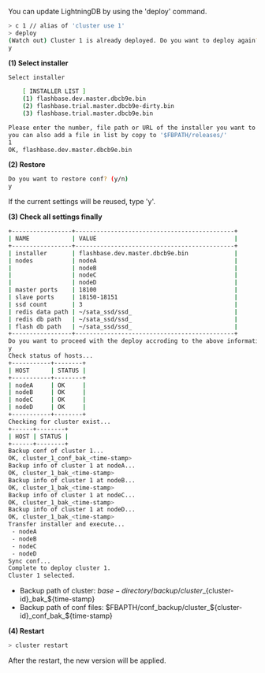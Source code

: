 
You can update LightningDB by using the 'deploy' command.

``` bash
> c 1 // alias of 'cluster use 1'
> deploy
(Watch out) Cluster 1 is already deployed. Do you want to deploy again? (y/n) [n]
y
```

**(1) Select installer**

``` bash
Select installer

    [ INSTALLER LIST ]
    (1) flashbase.dev.master.dbcb9e.bin
    (2) flashbase.trial.master.dbcb9e-dirty.bin
    (3) flashbase.trial.master.dbcb9e.bin

Please enter the number, file path or URL of the installer you want to use.
you can also add a file in list by copy to '$FBPATH/releases/'
1
OK, flashbase.dev.master.dbcb9e.bin
```


**(2) Restore**

``` bash
Do you want to restore conf? (y/n)
y
```

If the current settings will be reused, type 'y'.

**(3) Check all settings finally**

``` bash
+-----------------+---------------------------------------------+
| NAME            | VALUE                                       |
+-----------------+---------------------------------------------+
| installer       | flashbase.dev.master.dbcb9e.bin             |
| nodes           | nodeA                                       |
|                 | nodeB                                       |
|                 | nodeC                                       |
|                 | nodeD                                       |
| master ports    | 18100                                       |
| slave ports     | 18150-18151                                 |
| ssd count       | 3                                           |
| redis data path | ~/sata_ssd/ssd_                             |
| redis db path   | ~/sata_ssd/ssd_                             |
| flash db path   | ~/sata_ssd/ssd_                             |
+-----------------+---------------------------------------------+
Do you want to proceed with the deploy accroding to the above information? (y/n)
y
Check status of hosts...
+-----------+--------+
| HOST      | STATUS |
+-----------+--------+
| nodeA     | OK     |
| nodeB     | OK     |
| nodeC     | OK     |
| nodeD     | OK     |
+-----------+--------+
Checking for cluster exist...
+------+--------+
| HOST | STATUS |
+------+--------+
Backup conf of cluster 1...
OK, cluster_1_conf_bak_<time-stamp>
Backup info of cluster 1 at nodeA...
OK, cluster_1_bak_<time-stamp>
Backup info of cluster 1 at nodeB...
OK, cluster_1_bak_<time-stamp>
Backup info of cluster 1 at nodeC...
OK, cluster_1_bak_<time-stamp>
Backup info of cluster 1 at nodeD...
OK, cluster_1_bak_<time-stamp>
Transfer installer and execute...
 - nodeA
 - nodeB
 - nodeC
 - nodeD
Sync conf...
Complete to deploy cluster 1.
Cluster 1 selected.
```

- Backup path of cluster: ${base-directory}/backup/cluster\_${cluster-id}\_bak\_${time-stamp}
- Backup path of conf files: $FBAPTH/conf_backup/cluster_${cluster-id}\_conf_bak\_${time-stamp}


**(4) Restart**


``` bash
> cluster restart
```

After the restart, the new version will be applied.
